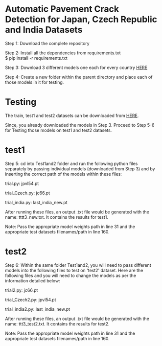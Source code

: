 # Automatic Pavement Crack Detection for Japan, Czech Republic and India Datasets

Step 1: Download the complete repository 

Step 2: Install all the dependencies from requirements.txt
</br>
$ pip install -r requirements.txt

Step 3: Download 3 different models one each for every country [HERE](https://drive.google.com/drive/folders/1__WPNp2PFkZf0pbGwnCValb58Mc4DKYD)

Step 4: Create a new folder within the parent directory and place each of those models in it for testing.

# Testing

The train, test1 and test2 datasets can be downloaded from [HERE](https://github.com/sekilab/RoadDamageDetector).

Since, you already downloaded the models in Step 3. Proceed to Step 5-6 for Testing those models on test1 and test2 datasets.

# test1

Step 5: cd into Test1and2 folder and run the following python files separately by passing individual models (downloaded from Step 3) and by inserting the correct path of the models within these files:

trial.py: jpvl54.pt
</br>

trial_Czech.py:  jc66.pt
</br>

trial_india.py: last_india_new.pt
</br>

After running these files, an output .txt file would be generated with the name: tttt3_new.txt. It contains the results for test1. 
</br>

Note: Pass the appropriate model weights path in line 31 and the appropriate test datasets filenames/path in line 160.

# test2

Step 6: Within the same folder Test1and2, you will need to pass different models into the following files to test on 'test2' dataset. Here are the following files and you will need to change the models as per the information detailed below:

trial2.py: jc66.pt
</br>

trial_Czech2.py:  jpvl54.pt
</br>

trial_india2.py: last_india_new.pt
</br>

After running these files, an output .txt file would be generated with the name: ttt3_test2.txt. It contains the results for test2.
</br>

Note: Pass the appropriate model weights path in line 31 and the appropriate test datasets filenames/path in line 160.



